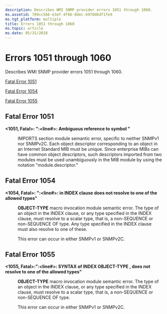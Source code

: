 ```yaml
---
description: Describes WMI SNMP provider errors 1051 through 1060.
ms.assetid: 789cc5b6-e3ef-4f66-8dec-6970d6df1fe9
ms.tgt_platform: multiple
title: Errors 1051 through 1060
ms.topic: article
ms.date: 05/31/2018
---
```


# Errors 1051 through 1060

Describes WMI SNMP provider errors 1051 through 1060.

[Fatal Error 1051](#fatal-error-1051)

[Fatal Error 1054](#fatal-error-1054)

[Fatal Error 1055](#fatal-error-1055)

## Fatal Error 1051

<dl> <dt>

<span id="_1051__Fatal_____fileName___line____Ambiguous_reference_to_symbol__identifier__"></span><span id="_1051__fatal_____filename___line____ambiguous_reference_to_symbol__identifier__"></span><span id="_1051__FATAL_____FILENAME___LINE____AMBIGUOUS_REFERENCE_TO_SYMBOL__IDENTIFIER__"></span>**<1051, Fatal>: "<fileName>:<line\#>: Ambiguous reference to symbol <identifier>"**
</dt> <dd>

IMPORTS section module semantic error, specific to neither SNMPv1 nor SNMPv2C. Each object descriptor corresponding to an object in an Internet Standard MIB must be unique. Since enterprise MIBs can have common object descriptors, such descriptors imported from two modules must be used unambiguously in the MIB module by using the notation "module.descriptor."

</dd> </dl>

## Fatal Error 1054

<dl> <dt>

<span id="_1054__Fatal_____fileName___line_____identifier__in_INDEX_clause_does_not_resolve_to_one_of_the_allowed_types_"></span><span id="_1054__fatal_____filename___line_____identifier__in_index_clause_does_not_resolve_to_one_of_the_allowed_types_"></span><span id="_1054__FATAL_____FILENAME___LINE_____IDENTIFIER__IN_INDEX_CLAUSE_DOES_NOT_RESOLVE_TO_ONE_OF_THE_ALLOWED_TYPES_"></span>**<1054, Fatal>: "<fileName>:<line\#>: <identifier> in INDEX clause does not resolve to one of the allowed types"**
</dt> <dd>

**OBJECT-TYPE** macro invocation module semantic error. The type of an object in the INDEX clause, or any type specified in the INDEX clause, must resolve to a scalar type, that is, a non-SEQUENCE or non-SEQUENCE OF type. Any type specified in the INDEX clause must also resolve to one of these.

This error can occur in either SNMPv1 or SNMPv2C.

</dd> </dl>

## Fatal Error 1055

<dl> <dt>

<span id="_1055__Fatal____fileName___line____SYNTAX_of_INDEX_OBJECT-TYPE__identifier___does_not_resolve_to_one_of_the_allowed_types_"></span><span id="_1055__fatal____filename___line____syntax_of_index_object-type__identifier___does_not_resolve_to_one_of_the_allowed_types_"></span><span id="_1055__FATAL____FILENAME___LINE____SYNTAX_OF_INDEX_OBJECT-TYPE__IDENTIFIER___DOES_NOT_RESOLVE_TO_ONE_OF_THE_ALLOWED_TYPES_"></span>**<1055, Fatal>:"<fileName>:<line\#>: SYNTAX of INDEX OBJECT-TYPE <identifier>, does not resolve to one of the allowed types"**
</dt> <dd>

**OBJECT-TYPE** macro invocation module semantic error. The type of an object in the INDEX clause, or any type specified in the INDEX clause, must resolve to a scalar type, that is, a non-SEQUENCE or non-SEQUENCE OF type.

This error can occur in either SNMPv1 or SNMPv2C.

</dd> </dl>

 

 



